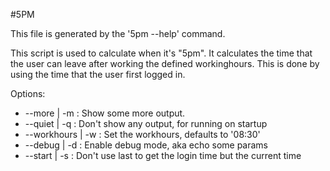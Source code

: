 #5PM

This file is generated by the '5pm --help' command.

  This script is used to calculate when it's "5pm".
  It calculates the time that the user can leave after working the defined workinghours.
  This is done by using the time that the user first logged in.

  Options:
  *  --more | -m      : Show some more output.
  *  --quiet | -q     : Don't show any output, for running on startup
  *  --workhours | -w : Set the workhours, defaults to '08:30'
  *  --debug | -d     : Enable debug mode, aka echo some params
  *  --start | -s     : Don't use last to get the login time but the current time

